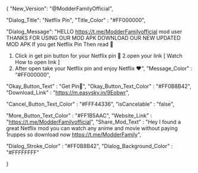    {
"New_Version": "@ModderFamilyOfficial",

"Dialog_Title": "Netflix Pin",
"Title_Color" : "#FF000000",

"Dialog_Message": "HELLO https://t.me/ModderFamilyofficial mod user THANKS FOR USING OUR MOD APK DOWNLOAD OUR NEW UPDATED MOD APK 
If you get Netflix Pin Then read 📌

1. Click in get pin button for your Netflix pin 📌
2.open your link [ Watch How to open link ] 
3. After open take your Netflix pin and enjoy Netflix ♥️",
"Message_Color" : "#FF000000",

"Okay_Button_Text" : "Get Pin📌",
"Okay_Button_Text_Color" : "#FF0B8B42",
"Download_Link" : "https://m.easysky.in/9Eobwr",

"Cancel_Button_Text_Color" : "#FFF44336",
"isCancelable" : "false",

"More_Button_Text_Color" : "#FF1B5AAC",
"Website_Link" : "https://t.me/ModderFamilyofficial",
"Share_Mod_Text" : "Hey I found a great Netflix mod you can watch any anime and movie without paying 1ruppes so download now https://t.me/ModderFamily",


"Dialog_Stroke_Color" : "#FF0B8B42",
"Dialog_Background_Color" : "#FFFFFFFF"

}
